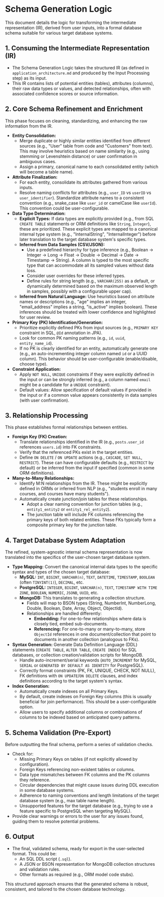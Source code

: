 # Schema Generation Logic

This document details the logic for transforming the intermediate representation (IR), derived from user inputs, into a formal database schema suitable for various target database systems.

## 1. Consuming the Intermediate Representation (IR)

*   The Schema Generation Logic takes the structured IR (as defined in `application_architecture.md` and produced by the Input Processing step) as its input.
*   This IR contains lists of potential entities (tables), attributes (columns), their raw data types or values, and detected relationships, often with associated confidence scores or source information.

## 2. Core Schema Refinement and Enrichment

This phase focuses on cleaning, standardizing, and enhancing the raw information from the IR.

*   **Entity Consolidation:**
    *   Merge duplicate or highly similar entities identified from different sources (e.g., "User" table from code and "Customers" from text). This may involve heuristics based on name similarity (e.g., using stemming or Levenshtein distance) or user confirmation in ambiguous cases.
    *   Assign a primary, canonical name to each consolidated entity (which will become a table name).
*   **Attribute Finalization:**
    *   For each entity, consolidate its attributes gathered from various inputs.
    *   Resolve naming conflicts for attributes (e.g., `user_ID` vs `userID` vs `user_identifier`). Standardize attribute names to a consistent convention (e.g., snake_case like `user_id` or camelCase like `userId`). This convention could be user-configurable.
*   **Data Type Determination:**
    *   **Explicit Types:** If data types are explicitly provided (e.g., from SQL `CREATE TABLE` statements or ORM definitions like `String`, `Integer`), these are prioritized. These explicit types are mapped to a canonical internal type system (e.g., "InternalString", "InternalInteger") before later translation to the target database system's specific types.
    *   **Inferred from Data Samples (CSV/JSON):**
        *   Use a predefined hierarchy for type inference (e.g., Boolean -> Integer -> Long -> Float -> Double -> Decimal -> Date -> Timestamp -> String). A column is typed to the most specific type that can accommodate all its sampled values without data loss.
        *   Consider user overrides for these inferred types.
        *   Define rules for string length (e.g., `VARCHAR(255)` as a default, or dynamically determined based on the maximum observed length in samples, possibly with a configurable upper cap).
    *   **Inferred from Natural Language:** Use heuristics based on attribute names or descriptions (e.g., "age" implies an integer, "email_address" implies a string, "is_active" implies boolean). These inferences should be treated with lower confidence and highlighted for user review.
*   **Primary Key (PK) Identification/Generation:**
    *   Prioritize explicitly defined PKs from input sources (e.g., `PRIMARY KEY` constraint in SQL, `@Id` annotation in JPA).
    *   Look for common PK naming patterns (e.g., `id`, `uuid`, `entity_name_id`).
    *   If no PK is clearly identified for an entity, automatically generate one (e.g., an auto-incrementing integer column named `id` or a UUID column). This behavior should be user-configurable (enable/disable, choose type).
*   **Constraint Application:**
    *   Apply `NOT NULL`, `UNIQUE` constraints if they were explicitly defined in the input or can be strongly inferred (e.g., a column named `email` might be a candidate for a `UNIQUE` constraint).
    *   Default values: Allow specification of default values if provided in the input or if a common value appears consistently in data samples (with user confirmation).

## 3. Relationship Processing

This phase establishes formal relationships between entities.

*   **Foreign Key (FK) Creation:**
    *   Translate relationships identified in the IR (e.g., `posts.user_id` references `users.id`) into FK constraints.
    *   Verify that the referenced PKs exist in the target entities.
    *   Define `ON DELETE` / `ON UPDATE` actions (e.g., `CASCADE`, `SET NULL`, `RESTRICT`). These can have configurable defaults (e.g., `RESTRICT` by default) or be inferred from the input if specified (common in some ORM definitions).
*   **Many-to-Many Relationships:**
    *   Identify M:N relationships from the IR. These might be explicitly defined in ORMs or inferred from NLP (e.g., "students enroll in many courses, and courses have many students").
    *   Automatically create junction/join tables for these relationships.
        *   Adopt a clear naming convention for junction tables (e.g., `entity1_entity2` or `entity1_rel_entity2`).
        *   The junction table will include FK columns referencing the primary keys of both related entities. These FKs typically form a composite primary key for the junction table.

## 4. Target Database System Adaptation

The refined, system-agnostic internal schema representation is now translated into the specifics of the user-chosen target database system.

*   **Type Mapping:** Convert the canonical internal data types to the specific syntax and types of the chosen target database:
    *   **MySQL:** `INT`, `BIGINT`, `VARCHAR(n)`, `TEXT`, `DATETIME`, `TIMESTAMP`, `BOOLEAN` (often `TINYINT(1)`), `DECIMAL`, etc.
    *   **PostgreSQL:** `INTEGER`, `BIGINT`, `VARCHAR(n)`, `TEXT`, `TIMESTAMP WITH TIME ZONE`, `BOOLEAN`, `NUMERIC`, `JSONB`, `UUID`, etc.
    *   **MongoDB:** This translates to generating a collection structure.
        *   Fields will map to BSON types (String, NumberInt, NumberLong, Double, Boolean, Date, Array, Object, ObjectId).
        *   Relationships are handled differently:
            *   **Embedding:** For one-to-few relationships where data is closely tied, embed sub-documents.
            *   **Referencing:** For one-to-many or many-to-many, store `ObjectId` references in one document/collection that point to documents in another collection (analogous to FKs).
*   **Syntax Generation:** Generate Data Definition Language (DDL) statements (`CREATE TABLE`, `ALTER TABLE`, `CREATE INDEX`) for SQL databases, or collection creation/validation scripts for MongoDB.
    *   Handle auto-increment/serial keywords (`AUTO_INCREMENT` for MySQL, `SERIAL` or `GENERATED BY DEFAULT AS IDENTITY` for PostgreSQL).
    *   Correctly format constraints (PK, FK, UNIQUE, CHECK, NOT NULL), FK definitions with `ON UPDATE`/`ON DELETE` clauses, and index definitions according to the target system's syntax.
*   **Index Generation:**
    *   Automatically create indexes on all Primary Keys.
    *   By default, create indexes on Foreign Key columns (this is usually beneficial for join performance). This should be a user-configurable option.
    *   Allow users to specify additional columns or combinations of columns to be indexed based on anticipated query patterns.

## 5. Schema Validation (Pre-Export)

Before outputting the final schema, perform a series of validation checks.

*   Check for:
    *   Missing Primary Keys on tables (if not explicitly allowed by configuration).
    *   Foreign Keys referencing non-existent tables or columns.
    *   Data type mismatches between FK columns and the PK columns they reference.
    *   Circular dependencies that might cause issues during DDL execution in some database systems.
    *   Adherence to naming conventions and length limitations of the target database system (e.g., max table name length).
    *   Unsupported features for the target database (e.g., trying to use a feature specific to PostgreSQL when targeting MySQL).
*   Provide clear warnings or errors to the user for any issues found, guiding them to resolve potential problems.

## 6. Output

*   The final, validated schema, ready for export in the user-selected format. This could be:
    *   An SQL DDL script (`.sql`).
    *   A JSON or BSON representation for MongoDB collection structures and validation rules.
    *   Other formats as required (e.g., ORM model code stubs).

This structured approach ensures that the generated schema is robust, consistent, and tailored to the chosen database technology.
